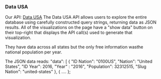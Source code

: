 ### Data USA

Our API: [Data USA](https://datausa.io/about/api/)
The Data USA API allows users to explore the entire database using carefully constructed query strings, returning data as JSON results. All of the visualizations on the page have a "show data" button on their top-right that displays the API call(s) used to generate that visualization. 

They have data across all states but the only free information wasthe national population per year.

The JSON data reads:
"data": [
{
  "ID Nation": "0100US",
  "Nation": "United States",
  "ID Year": 2016,
  "Year" : "2016",
  "Population": 32312515,
  "Slug Nation": "united-states"
  },
  { ....
  };
